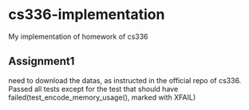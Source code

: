 # cs336-implementation
My implementation of homework of cs336

## Assignment1
need to download the datas, as instructed in the official repo of cs336.
Passed all tests except for the test that should have failed(test_encode_memory_usage(), marked with XFAIL)

